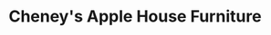 ---
title: "Cheney's Apple House Furniture"
url: /concord/cheneys-apple-house-furniture/
shop: Möbel
---